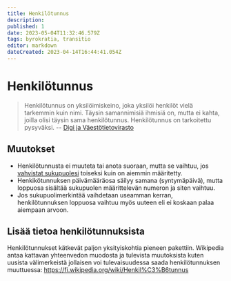 ```yaml
---
title: Henkilötunnus
description: 
published: 1
date: 2023-05-04T11:32:46.579Z
tags: byrokratia, transitio
editor: markdown
dateCreated: 2023-04-14T16:44:41.054Z
---
```


# Henkilötunnus
> Henkilötunnus on yksilöimiskeino, joka yksilöi henkilöt vielä tarkemmin kuin nimi. Täysin samannimisiä ihmisiä on, mutta ei kahta, joilla olisi täysin sama henkilötunnus. Henkilötunnus on tarkoitettu pysyväksi.
-- [Digi ja Väestötietovirasto](https://dvv.fi/henkilotunnus)

## Muutokset
- Henkilötunnusta ei muuteta tai anota suoraan, mutta se vaihtuu, jos [vahvistat sukupuolesi](/byrokratia/sukupuolen-vahvistaminen) toiseksi kuin on aiemmin määritetty.
- Henkikötunnuksen päivämääräosa säilyy samana (syntymäpäivä), mutta loppuosa sisältää sukupuolen määrittelevän numeron ja siten vaihtuu.
- Jos sukupuolimerkintää vaihdetaan useamman kerran, henkilötunnuksen loppuosa vaihtuu myös uuteen eli ei koskaan palaa aiempaan arvoon.

## Lisää tietoa henkilötunnuksista
Henkilötunnukset kätkevät paljon yksityiskohtia pieneen pakettiin. Wikipedia antaa kattavan yhteenvedon muodosta ja tulevista muutoksista kuten uusista välimerkeistä jollaisen voi tulevaisuudessa saada henkilötunnuksen muuttuessa: https://fi.wikipedia.org/wiki/Henkil%C3%B6tunnus